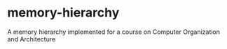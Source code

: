 # memory-hierarchy
A memory hierarchy implemented for a course on Computer Organization and Architecture
